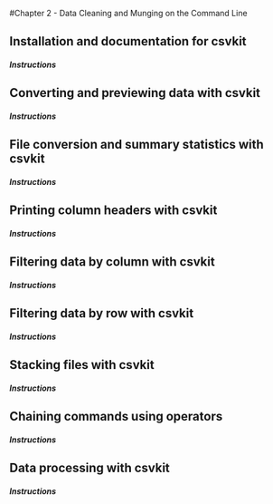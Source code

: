 #Chapter 2 - Data Cleaning and Munging on the Command Line


## Installation and documentation for csvkit

##### Instructions


## Converting and previewing data with csvkit

##### Instructions


## File conversion and summary statistics with csvkit

##### Instructions


## Printing column headers with csvkit

##### Instructions


## Filtering data by column with csvkit

##### Instructions


## Filtering data by row with csvkit

##### Instructions


## Stacking files with csvkit

##### Instructions


## Chaining commands using operators

##### Instructions


## Data processing with csvkit

##### Instructions